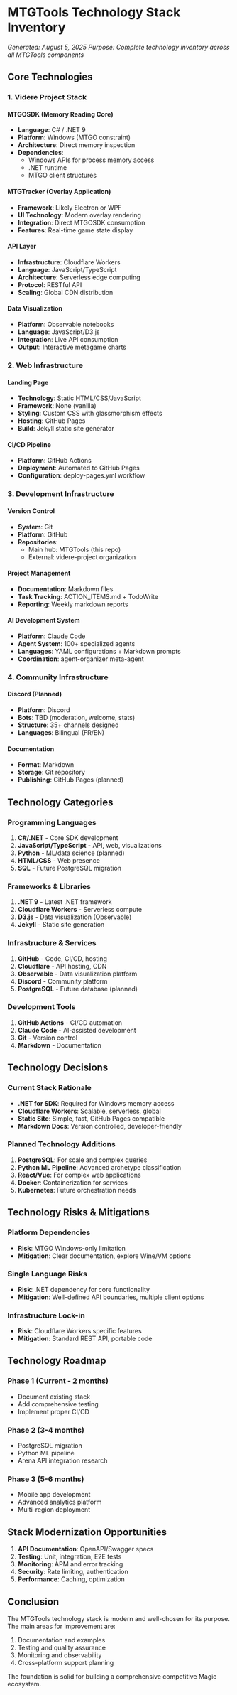 # MTGTools Technology Stack Inventory

*Generated: August 5, 2025*
*Purpose: Complete technology inventory across all MTGTools components*

## Core Technologies

### 1. Videre Project Stack

#### MTGOSDK (Memory Reading Core)
- **Language**: C# / .NET 9
- **Platform**: Windows (MTGO constraint)
- **Architecture**: Direct memory inspection
- **Dependencies**:
  - Windows APIs for process memory access
  - .NET runtime
  - MTGO client structures

#### MTGTracker (Overlay Application)
- **Framework**: Likely Electron or WPF
- **UI Technology**: Modern overlay rendering
- **Integration**: Direct MTGOSDK consumption
- **Features**: Real-time game state display

#### API Layer
- **Infrastructure**: Cloudflare Workers
- **Language**: JavaScript/TypeScript
- **Architecture**: Serverless edge computing
- **Protocol**: RESTful API
- **Scaling**: Global CDN distribution

#### Data Visualization
- **Platform**: Observable notebooks
- **Language**: JavaScript/D3.js
- **Integration**: Live API consumption
- **Output**: Interactive metagame charts

### 2. Web Infrastructure

#### Landing Page
- **Technology**: Static HTML/CSS/JavaScript
- **Framework**: None (vanilla)
- **Styling**: Custom CSS with glassmorphism effects
- **Hosting**: GitHub Pages
- **Build**: Jekyll static site generator

#### CI/CD Pipeline
- **Platform**: GitHub Actions
- **Deployment**: Automated to GitHub Pages
- **Configuration**: deploy-pages.yml workflow

### 3. Development Infrastructure

#### Version Control
- **System**: Git
- **Platform**: GitHub
- **Repositories**: 
  - Main hub: MTGTools (this repo)
  - External: videre-project organization

#### Project Management
- **Documentation**: Markdown files
- **Task Tracking**: ACTION_ITEMS.md + TodoWrite
- **Reporting**: Weekly markdown reports

#### AI Development System
- **Platform**: Claude Code
- **Agent System**: 100+ specialized agents
- **Languages**: YAML configurations + Markdown prompts
- **Coordination**: agent-organizer meta-agent

### 4. Community Infrastructure

#### Discord (Planned)
- **Platform**: Discord
- **Bots**: TBD (moderation, welcome, stats)
- **Structure**: 35+ channels designed
- **Languages**: Bilingual (FR/EN)

#### Documentation
- **Format**: Markdown
- **Storage**: Git repository
- **Publishing**: GitHub Pages (planned)

## Technology Categories

### Programming Languages
1. **C#/.NET** - Core SDK development
2. **JavaScript/TypeScript** - API, web, visualizations
3. **Python** - ML/data science (planned)
4. **HTML/CSS** - Web presence
5. **SQL** - Future PostgreSQL migration

### Frameworks & Libraries
1. **.NET 9** - Latest .NET framework
2. **Cloudflare Workers** - Serverless compute
3. **D3.js** - Data visualization (Observable)
4. **Jekyll** - Static site generation

### Infrastructure & Services
1. **GitHub** - Code, CI/CD, hosting
2. **Cloudflare** - API hosting, CDN
3. **Observable** - Data visualization platform
4. **Discord** - Community platform
5. **PostgreSQL** - Future database (planned)

### Development Tools
1. **GitHub Actions** - CI/CD automation
2. **Claude Code** - AI-assisted development
3. **Git** - Version control
4. **Markdown** - Documentation

## Technology Decisions

### Current Stack Rationale
- **.NET for SDK**: Required for Windows memory access
- **Cloudflare Workers**: Scalable, serverless, global
- **Static Site**: Simple, fast, GitHub Pages compatible
- **Markdown Docs**: Version controlled, developer-friendly

### Planned Technology Additions
1. **PostgreSQL**: For scale and complex queries
2. **Python ML Pipeline**: Advanced archetype classification
3. **React/Vue**: For complex web applications
4. **Docker**: Containerization for services
5. **Kubernetes**: Future orchestration needs

## Technology Risks & Mitigations

### Platform Dependencies
- **Risk**: MTGO Windows-only limitation
- **Mitigation**: Clear documentation, explore Wine/VM options

### Single Language Risks
- **Risk**: .NET dependency for core functionality
- **Mitigation**: Well-defined API boundaries, multiple client options

### Infrastructure Lock-in
- **Risk**: Cloudflare Workers specific features
- **Mitigation**: Standard REST API, portable code

## Technology Roadmap

### Phase 1 (Current - 2 months)
- Document existing stack
- Add comprehensive testing
- Implement proper CI/CD

### Phase 2 (3-4 months)
- PostgreSQL migration
- Python ML pipeline
- Arena API integration research

### Phase 3 (5-6 months)
- Mobile app development
- Advanced analytics platform
- Multi-region deployment

## Stack Modernization Opportunities

1. **API Documentation**: OpenAPI/Swagger specs
2. **Testing**: Unit, integration, E2E tests
3. **Monitoring**: APM and error tracking
4. **Security**: Rate limiting, authentication
5. **Performance**: Caching, optimization

## Conclusion

The MTGTools technology stack is modern and well-chosen for its purpose. The main areas for improvement are:
1. Documentation and examples
2. Testing and quality assurance
3. Monitoring and observability
4. Cross-platform support planning

The foundation is solid for building a comprehensive competitive Magic ecosystem.